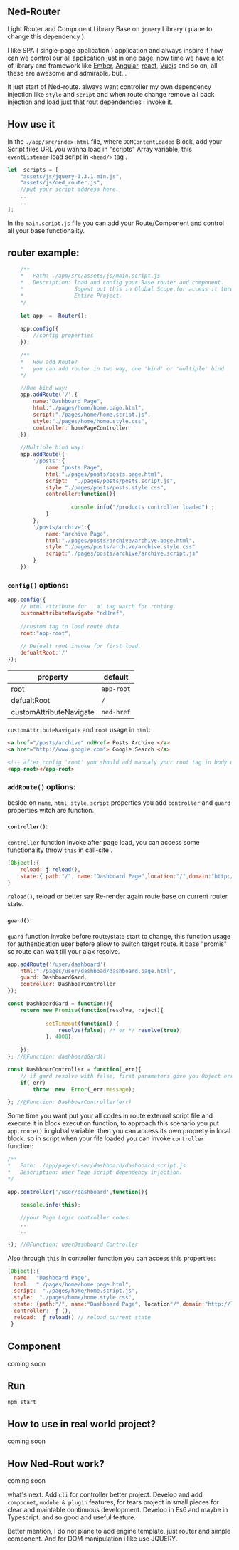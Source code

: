 
## Ned-Router
Light Router and Component Library
Base on `jquery` Library ( plane to change this dependency ).

I like SPA ( single-page application ) application and always inspire it how can we control our all application just in one page, now time we have a lot of library and framework like <a href="https://www.emberjs.com/">Ember</a>, <a href="https://angular.io/">Angular</a>,  <a href="https://reactjs.org/">react</a>, <a href="https://vuejs.org/">Vuejs</a> and so on, all these are awesome and admirable.
but...

It just start of Ned-route.
always want controller my own dependency injection like `style` and `script` and when route change remove all back injection and load just that rout dependencies i invoke it. 



## How use it
In the  `./app/src/index.html` file, where `DOMContentLoaded` Block, add your Script files URL you wanna load in "scripts" Array variable, this `eventListener` load script in `<head/>` tag .

``` javascript
let  scripts = [
	"assets/js/jquery-3.3.1.min.js",
	"assets/js/ned_router.js",
	//put your script address here.
	..
	..
];
```

In the `main.script.js` file you can add your Route/Component and control all your base functionality.

## router example:
``` javascript
	/** 
	*	Path: ./app/src/assets/js/main.script.js 
	*	Description: load and config your Base router and component.
	*				 Sugest put this in Global Scope,for access it through 
	*				 Entire Project.
	*/
	
	let app  =  Router();
	
	app.config({
		//config properties
	});
	
	/**
	*	How add Route?
	*	you can add router in two way, one 'bind' or 'multiple' bind
	*/

	//One bind way:
	app.addRoute('/',{
		name:"Dashboard Page",
		html:"./pages/home/home.page.html",
		script:"./pages/home/home.script.js",
		style:"./pages/home/home.style.css",
		controller: homePageController
	});
	
	//Multiple bind way:
	app.addRoute({
		'/posts':{
			name:"posts Page",
			html:"./pages/posts/posts.page.html",
			script:  "./pages/posts/posts.script.js",
			style:"./pages/posts/posts.style.css",
			controller:function(){ 
			
					console.info("/products controller loaded") ;
			}
		},
		'/posts/archive':{
			name:"archive Page",
			html:"./pages/posts/archive/archive.page.html",
			style:"./pages/posts/archive/archive.style.css"
			script:"./pages/posts/archive/archive.script.js"
		}
	});
```
### `config()` options:
``` javascript
app.config({
	// html attribute for  'a' tag watch for routing.
	customAttributeNavigate:"ndHref", 
	
	//custom tag to load route data.
	root:"app-root",
	
	// Defualt root invoke for first load.
	defualtRoot:'/'        			  
});
```
**property**      | **default** 
---         | ---
root   | `app-root`
defualtRoot   | `/`
customAttributeNavigate   | `ned-href`


`customAttributeNavigate` and `root` usage in `html`:
``` html
<a href="/posts/archive" ndHref> Posts Archive </a>
<a href="http://www.google.com"> Google Search </a>

<!-- after config 'root' you should add manualy your root tag in body of your html -->
<app-root></app-root>
```

### `addRoute()` options:
beside on `name`, `html`, `style`, `script` properties you add `controller` and `guard` properties witch are function.

#### `controller()`:  
`controller` function invoke after page load, you can access some functionality throw `this` in call-site .
``` javascript
[Object]:{
	reload: ƒ reload(),
	state:{ path:"/", name:"Dashboard Page",location:"/",domain:"http://localhost" }
}
```
`reload()`, reload or better say Re-render again route base on current router state.

#### `guard()`:  
`guard` function invoke before route/state start to change, this function usage for authentication user before allow to switch target route. it base "promis" so route can wait till your ajax resolve.

``` javascript
app.addRoute('/user/dashboard'{
	html:"./pages/user/dashboad/dashboard.page.html",
	guard: DashboardGard,
	controller: DashboarController
});

const DashboardGard = function(){
	return new Promise(function(resolve, reject){
	
			setTimeout(function() {
				resolve(false); /* or */ resolve(true);
			}, 4000);
			
	});
}; //@Function: dashboardGard()

const DashboarController = function(_err){
	// if gard resolve with false, first parameters give you Object error
	if(_err)
		throw  new  Error(_err.message);

}; //@Function: DashboarController(err)
```
Some time you want put your all codes in route external script file and execute it in block execution function, to approach this scenario you put `app.route()` in global variable. then you can access its own proprety in local block. so in script when your file loaded you can  invoke `controller` function:
``` javascript
/** 
*	Path: ./app/pages/user/dashboard/dashboard.script.js
*  	Description: user Page script dependency injection. 
*/

app.controller('/user/dashboard',function(){

	console.info(this);
	
	//your Page Logic controller codes.
	..
	..
	
}); //@Function: userDashboard Controller
```
Also through `this` in controller function you can access this properties:
``` javascript
[Object]:{
  name:  "Dashboard Page",
  html:  "./pages/home/home.page.html",
  script:  "./pages/home/home.script.js",
  style:  "./pages/home/home.style.css",
  state: {path:"/", name:"Dashboard Page", location"/",domain:"http://localhost:600"},
  controller:  ƒ (),
  reload:  ƒ reload() // reload current state
 }
```

## Component
coming soon


## Run
`npm start`

## How to use in real world project?
coming soon


## How Ned-Rout work?
coming soon












what's next:
Add `cli` for controller better  project.
Develop  and add `compponet`, `module & plugin` features, for tears project in small pieces for clear and maintable continuous development. 
Develop in Es6 and maybe in Typescript.
and so good and useful feature.

Better mention,  I do not plane to add engine template, just router and simple component. And for DOM manipulation i like use JQUERY.

